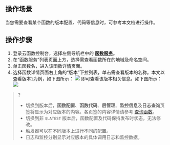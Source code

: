 
## 操作场景

当您需要查看某个函数的版本配置、代码等信息时，可参考本文档进行操作。

## 操作步骤
1. 登录云函数控制台，选择左侧导航栏中的 **[函数服务](https://console.cloud.tencent.com/scf/list)**。
2. 在“函数服务”列表页面上方，选择需查看函数所在的地域及命名空间。
3. 单击函数名，进入该函数详情页面。
3. 选择函数详情页面右上角的“版本”下拉列表，单击需查看版本的名称。本文以查看版本`1`为例，如下图所示：
![](https://main.qcloudimg.com/raw/bdfdb9dd61248b1a4287dba316a1c587.png)
即可查看该版本相关信息。如下图所示：
![](https://main.qcloudimg.com/raw/dff3609664fe9ba9eba35133cab9acd6.png)
>?
>- 切换到版本后，**函数配置**、**函数代码**、**层管理**、**监控信息**及**日志查询**页签将显示为对应版本的内容。各页签的内容详情请参考 [查询函数](https://cloud.tencent.com/document/product/583/19809)。
>- 切换到非 `$LATEST` 版本后，函数配置及代码保持发布时状态，无法修改。
>- 触发器可以在不同版本上进行不同的配置。
>- 日志和监控分别显示对应版本的具体调用日志和监控数据。




